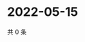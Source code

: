 # 2022-05-15

共 0 条

<!-- BEGIN WEIBO -->
<!-- 最后更新时间 Sun May 15 2022 13:16:13 GMT+0800 (China Standard Time) -->

<!-- END WEIBO -->

